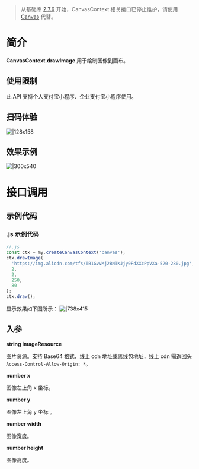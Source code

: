 > 从基础库 [2.7.9](https://opendocs.alipay.com/mini/framework/lib-upgrade-v2) 开始，CanvasContext 相关接口已停止维护，请使用 [Canvas](https://opendocs.alipay.com/mini/01vzqv) 代替。

# 简介

**CanvasContext.drawImage** 用于绘制图像到画布。

## 使用限制

此 API 支持个人支付宝小程序、企业支付宝小程序使用。

## 扫码体验

![|128x158](https://cdn.nlark.com/yuque/0/2021/png/179989/1624874573899-d33d5c08-a608-4ccf-8fe2-a15f79b7db56.png#align=left&display=inline&height=158&margin=%5Bobject%20Object%5D&name=1.png&originHeight=158&originWidth=128&size=17896&status=done&style=stroke&width=128)

## 效果示例

![|300x540](https://cdn.nlark.com/yuque/0/2021/gif/179989/1624874585045-6fa3a71f-acd8-43c7-b2a6-f0a1620705b3.gif#align=left&display=inline&height=540&margin=%5Bobject%20Object%5D&name=2.gif&originHeight=540&originWidth=300&size=1429075&status=done&style=stroke&width=300)

# 接口调用

## 示例代码

### .js 示例代码

```javascript
//.js
const ctx = my.createCanvasContext('canvas');
ctx.drawImage(
  'https://img.alicdn.com/tfs/TB1GvVMj2BNTKJjy0FdXXcPpVXa-520-280.jpg',
  2,
  2,
  250,
  80
);
ctx.draw();
```

显示效果如下图所示： ![|738x415](https://cdn.nlark.com/yuque/0/2021/png/179989/1624874618092-dd24ae65-9e5e-4c34-b2d7-49a51c4bf5e1.png#align=left&display=inline&height=720&margin=%5Bobject%20Object%5D&name=3.png&originHeight=720&originWidth=1280&size=58657&status=done&style=none&width=1280)

## 入参

**string imageResource**

图片资源。支持 Base64 格式、线上 cdn 地址或离线包地址，线上 cdn 需返回头 `Access-Control-Allow-Origin: *`。

**number x**

图像左上角 x 坐标。

**number y**

图像左上角 y 坐标 。

**number width**

图像宽度。

**number height**

图像高度。
